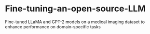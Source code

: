 # Fine-tuning-an-open-source-LLM
Fine-tuned LLaMA and GPT-2 models on a medical imaging dataset to enhance performance on domain-specific tasks
